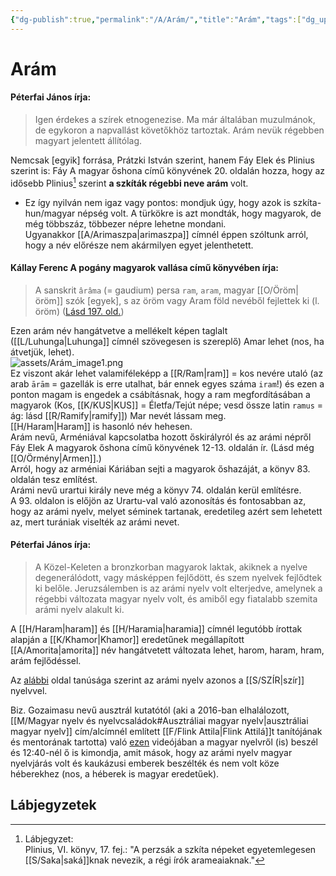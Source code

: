 ```yaml
---
{"dg-publish":true,"permalink":"/A/Arám/","title":"Arám","tags":["dg_uploaded"],"created":"2023-10-20T06:58","updated":"2023-11-08T03:31"}
---
```



# Arám

#### Péterfai János írja:

> Igen érdekes a szírek etnogenezise. Ma már általában muzulmánok, de egykoron a napvallást követőkhöz tartoztak. Arám nevük régebben magyart jelentett állítólag.  

Nemcsak \[egyik\] forrása, Prátzki István szerint, hanem Fáy Elek és Plinius szerint is: Fáy A magyar őshona című könyvének 20. oldalán hozza, hogy az idősebb Plinius[^1] szerint **a szkíták régebbi neve arám** volt.  
- Ez így nyilván nem igaz vagy pontos: mondjuk úgy, hogy azok is szkíta-hun/magyar népség volt. A türkökre is azt mondták, hogy magyarok, de még többszáz, többezer népre lehetne mondani.  
Ugyanakkor [[A/Arimaszpa\|arimaszpa]] címnél éppen szóltunk arról, hogy a név előrésze nem akármilyen egyet jelenthetett.  

#### Kállay Ferenc A pogány magyarok vallása című könyvében írja:

> A sanskrit `ârâma` (= gaudium) persa `ram`, `aram`, magyar [[O/Öröm\|öröm]] szók \[egyek\], s az öröm vagy Aram föld nevéből fejlettek ki (l. öröm) ([Lásd 197. old.](zotero://open-pdf/library/items/DFI47XPY?page=197&annotation=2I2HGFZV))

Ezen arám név hangátvetve a mellékelt képen taglalt ([[L/Luhunga\|Luhunga]] címnél szövegesen is szereplő) Amar lehet (nos, ha átvetjük, lehet).  
![assets/Arám_image1.png](/img/user/A/assets/Ar%C3%A1m_image1.png)  
Ez viszont akár lehet valamiféleképp a [[R/Ram\|ram]] = kos nevére utaló (az arab `ārām` = gazellák is erre utalhat, bár ennek egyes száma `iram`!) és ezen a ponton magam is engedek a csábításnak, hogy a ram megfordításában a magyarok (Kos, [[K/KUS\|KUS]] = Életfa/Tejút népe; vesd össze latin `ramus` = ág: lásd [[R/Ramify\|ramify]]) Mar nevét lássam meg.  
[[H/Haram\|Haram]] is hasonló név hehesen.  
Arám nevű, Arméniával kapcsolatba hozott őskirályról és az arámi népről Fáy Elek A magyarok őshona című könyvének 12-13. oldalán ír. (Lásd még [[O/Örmény\|Armen]].)  
Arról, hogy az arméniai Káriában sejti a magyarok őshazáját, a könyv 83. oldalán tesz említést.  
Arámi nevű urartui király neve még a könyv 74. oldalán kerül említésre.  
A 93. oldalon is előjön az Urartu-val való azonosítás és fontosabban az, hogy az arámi nyelv, melyet séminek tartanak, eredetileg azért sem lehetett az, mert turániak viselték az arámi nevet.  

#### Péterfai János írja:

> A Közel-Keleten a bronzkorban magyarok laktak, akiknek a nyelve degenerálódott, vagy másképpen fejlődött, és szem nyelvek fejlődtek ki belőle. Jeruzsálemben is az arámi nyelv volt elterjedve, amelynek a régebbi változata magyar nyelv volt, és amiből egy fiatalabb szemita arámi nyelv alakult ki.  

A [[H/Haram\|haram]] és [[H/Haramia\|haramia]] címnél legutóbb írottak alapján a [[K/Khamor\|Khamor]] eredetűnek megállapított [[A/Amorita\|amorita]] név hangátvetett változata lehet, harom, haram, hram, arám fejlődéssel.  

Az [alábbi](https://en.m.wikipedia.org/wiki/Aramaic_language) oldal tanúsága szerint az arámi nyelv azonos a [[S/SZÍR\|szír]] nyelvvel.  

Biz. Gozaimasu nevű ausztrál kutatótól (aki a 2016-ban elhalálozott, [[M/Magyar nyelv és nyelvcsaládok#Ausztráliai magyar nyelv\|ausztráliai magyar nyelv]] cím/alcímnél említett [[F/Flink Attila\|Flink Attilá]]t tanítójának és mentorának tartotta) való [ezen](https://www.youtube.com/watch?v=FamukDMy0BM) videójában a magyar nyelvről (is) beszél és 12:40-nél ő is kimondja, amit mások, hogy az arámi nyelv magyar nyelvjárás volt és kaukázusi emberek beszélték és nem volt köze héberekhez (nos, a héberek is magyar eredetűek).  

## Lábjegyzetek

[^1]: Lábjegyzet:  
Plinius, VI. könyv, 17. fej.: "A perzsák a szkíta népeket egyetemlegesen [[S/Saka\|saká]]knak nevezik, a régi írók arameaiaknak."  